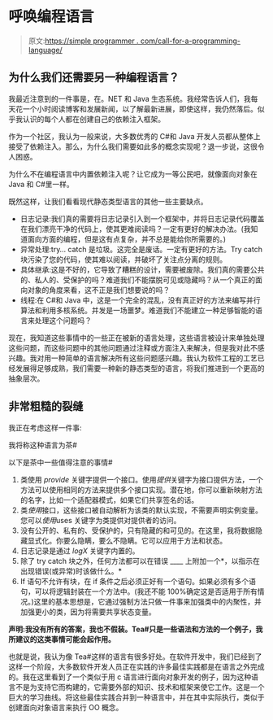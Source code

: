 # 呼唤编程语言

> 原文:[https://simple programmer . com/call-for-a-programming-language/](https://simpleprogrammer.com/call-for-a-programming-language/)

## 为什么我们还需要另一种编程语言？

我最近注意到的一件事是，在。NET 和 Java 生态系统。我经常告诉人们，我每天花一个小时阅读博客和发展新闻，以了解最新进展，即使这样，我仍然落后。似乎我认识的每个人都在创建自己的依赖注入框架。

作为一个社区，我认为一般来说，大多数优秀的 C#和 Java 开发人员都从整体上接受了依赖注入。那么，为什么我们需要如此多的概念实现呢？退一步说，这很令人困惑。

为什么不在编程语言中内置依赖注入呢？让它成为一等公民吧，就像面向对象在 Java 和 C#里一样。

既然这样，让我们看看现代静态类型语言的其他一些主要缺点。

*   日志记录:我们真的需要将日志记录引入到一个框架中，并将日志记录代码覆盖在我们漂亮干净的代码上，使其更难阅读吗？一定有更好的解决办法。(我知道面向方面的编程，但是这有点复杂，并不总是能给你所需要的。)
*   异常处理:try… catch 是垃圾。这完全是废话。一定有更好的方法。Try catch 块污染了您的代码，使其难以阅读，并破坏了关注点分离的规则。
*   具体继承:这是不好的，它导致了糟糕的设计，需要被废除。我们真的需要公共的、私人的、受保护的吗？难道我们不能摆脱可见或隐藏吗？从一个真正的面向对象的角度来看，这不正是我们想要说的吗？
*   线程:在 C#和 Java 中，这是一个完全的混乱，没有真正好的方法来编写并行算法和利用多核系统。并发是一场噩梦。难道我们不能建立一种足够智能的语言来处理这个问题吗？

现在，我知道这些事情中的一些正在被新的语言处理，这些语言被设计来单独处理这些问题，而这些问题中的其他问题通过注释或方面注入来解决，但是我对此不感兴趣。我对用一种简单的语言解决所有这些问题感兴趣。我认为软件工程的工艺已经发展得足够成熟，我们需要一种新的静态类型的语言，将我们推进到一个更高的抽象层次。

## 非常粗糙的裂缝

我正在考虑这样一件事:

我将称这种语言为茶#

以下是茶中一些值得注意的事情#

1.  类使用 *provide* 关键字提供一个接口。使用*提供*关键字为接口提供方法，一个方法可以使用相同的方法来提供多个接口实现。潜在地，你可以重新映射方法的名字，比如一个适配器模式，如果它们共享签名的话。
2.  类*使用*接口，这些接口被自动解析为该类的默认实现，不需要声明实例变量。您可以*使用*uses 关键字为类提供对提供者的访问。
3.  没有公开的、私有的、受保护的，只有隐藏的和可见的。在这里，我将数据隐藏显式化。你要么隐瞒，要么不隐瞒。它可以应用于方法和状态。
4.  日志记录是通过 *logX* 关键字内置的。
5.  除了 try catch 块之外，任何方法都可以在错误 ____ 上附加一个*，以指示在出现错误(或异常)时该做什么。*
6.  If 语句不允许有块，在 if 条件之后必须正好有一个语句。如果必须有多个语句，可以将逻辑封装在一个方法中。(我还不能 100%确定这是否适用于所有情况。)这里的基本思想是，它通过强制方法只做一件事来加强类中的内聚性，并加强更小的类，因为将需要共享状态变量。

**声明:我没有所有的答案，我也不假装。Tea#只是一些语法和方法的一个例子，我所建议的这类事情可能会起作用。**

也就是说，我认为像 Tea#这样的语言有很多好处。在软件开发中，我们已经到了这样一个阶段，大多数软件开发人员正在实践的许多最佳实践都是在语言之外完成的。我在这里看到了一个类似于用 c 语言进行面向对象开发的例子，因为这种语言不是为支持它而构建的，它需要外部的知识、技术和框架来使它工作。这是一个巨大的学习曲线。将这些最佳实践合并到一种语言中，并在其中实际执行，类似于创建面向对象语言来执行 OO 概念。